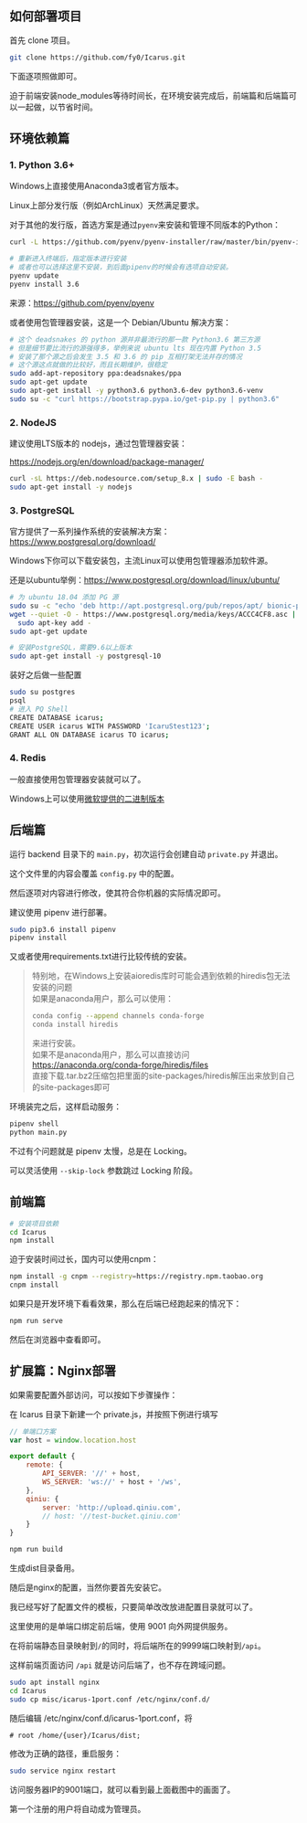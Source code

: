 
## 如何部署项目

首先 clone 项目。

```bash
git clone https://github.com/fy0/Icarus.git
```

下面逐项照做即可。

迫于前端安装node_modules等待时间长，在环境安装完成后，前端篇和后端篇可以一起做，以节省时间。


## 环境依赖篇

### 1. Python 3.6+

Windows上直接使用Anaconda3或者官方版本。

Linux上部分发行版（例如ArchLinux）天然满足要求。

对于其他的发行版，首选方案是通过`pyenv`来安装和管理不同版本的Python：

```bash
curl -L https://github.com/pyenv/pyenv-installer/raw/master/bin/pyenv-installer | bash

# 重新进入终端后，指定版本进行安装
# 或者也可以选择这里不安装，到后面pipenv的时候会有选项自动安装。
pyenv update
pyenv install 3.6
```

来源：https://github.com/pyenv/pyenv

或者使用包管理器安装，这是一个 Debian/Ubuntu 解决方案：

```bash
# 这个 deadsnakes 的 python 源并非最流行的那一款 Python3.6 第三方源
# 但是细节要比流行的源强得多，举例来说 ubuntu lts 现在内置 Python 3.5
# 安装了那个源之后会发生 3.5 和 3.6 的 pip 互相打架无法并存的情况
# 这个源这点就做的比较好，而且长期维护，很稳定
sudo add-apt-repository ppa:deadsnakes/ppa
sudo apt-get update
sudo apt-get install -y python3.6 python3.6-dev python3.6-venv
sudo su -c "curl https://bootstrap.pypa.io/get-pip.py | python3.6"
```


### 2. NodeJS

建议使用LTS版本的 nodejs，通过包管理器安装：

https://nodejs.org/en/download/package-manager/

```bash
curl -sL https://deb.nodesource.com/setup_8.x | sudo -E bash -
sudo apt-get install -y nodejs
```


### 3. PostgreSQL

官方提供了一系列操作系统的安装解决方案：https://www.postgresql.org/download/

Windows下你可以下载安装包，主流Linux可以使用包管理器添加软件源。

还是以ubuntu举例：https://www.postgresql.org/download/linux/ubuntu/

```bash
# 为 ubuntu 18.04 添加 PG 源
sudo su -c "echo 'deb http://apt.postgresql.org/pub/repos/apt/ bionic-pgdg main' > /etc/apt/sources.list.d/pgdg.list"
wget --quiet -O - https://www.postgresql.org/media/keys/ACCC4CF8.asc | \
  sudo apt-key add -
sudo apt-get update

# 安装PostgreSQL，需要9.6以上版本
sudo apt-get install -y postgresql-10
```

装好之后做一些配置
```bash
sudo su postgres
psql
# 进入 PQ Shell
CREATE DATABASE icarus;
CREATE USER icarus WITH PASSWORD 'IcaruStest123';
GRANT ALL ON DATABASE icarus TO icarus;
```

### 4. Redis

一般直接使用包管理器安装就可以了。

Windows上可以使用[微软提供的二进制版本](https://github.com/MicrosoftArchive/redis/releases)


## 后端篇

运行 backend 目录下的 `main.py`，初次运行会创建自动 `private.py` 并退出。

这个文件里的内容会覆盖 `config.py` 中的配置。

然后逐项对内容进行修改，使其符合你机器的实际情况即可。

建议使用 pipenv 进行部署。

```bash
sudo pip3.6 install pipenv
pipenv install
```

又或者使用requirements.txt进行比较传统的安装。

> 特别地，在Windows上安装aioredis库时可能会遇到依赖的hiredis包无法安装的问题  
> 如果是anaconda用户，那么可以使用：  
> ```bash
> conda config --append channels conda-forge  
> conda install hiredis
> ```  
> 来进行安装。  
> 如果不是anaconda用户，那么可以直接访问
> https://anaconda.org/conda-forge/hiredis/files  
> 直接下载.tar.bz2压缩包把里面的site-packages/hiredis解压出来放到自己的site-packages即可


环境装完之后，这样启动服务：
```bash
pipenv shell
python main.py
```

不过有个问题就是 pipenv 太慢，总是在 Locking。

可以灵活使用 `--skip-lock` 参数跳过 Locking 阶段。


## 前端篇

```bash
# 安装项目依赖
cd Icarus
npm install
```

迫于安装时间过长，国内可以使用cnpm：
```bash
npm install -g cnpm --registry=https://registry.npm.taobao.org
cnpm install
```

如果只是开发环境下看看效果，那么在后端已经跑起来的情况下：
```bash
npm run serve
```
然后在浏览器中查看即可。


## 扩展篇：Nginx部署

如果需要配置外部访问，可以按如下步骤操作：

在 Icarus 目录下新建一个 private.js，并按照下例进行填写

```js
// 单端口方案
var host = window.location.host

export default {
    remote: {
        API_SERVER: '//' + host,
        WS_SERVER: 'ws://' + host + '/ws',
    },
    qiniu: {
        server: 'http://upload.qiniu.com',
        // host: '//test-bucket.qiniu.com'
    }
}
```

```bash
npm run build
```
生成dist目录备用。

随后是nginx的配置，当然你要首先安装它。

我已经写好了配置文件的模板，只要简单改改放进配置目录就可以了。

这里使用的是单端口绑定前后端，使用 9001 向外网提供服务。

在将前端静态目录映射到`/`的同时，将后端所在的9999端口映射到`/api`。

这样前端页面访问 `/api` 就是访问后端了，也不存在跨域问题。

```bash
sudo apt install nginx
cd Icarus
sudo cp misc/icarus-1port.conf /etc/nginx/conf.d/
```

随后编辑 /etc/nginx/conf.d/icarus-1port.conf，将
```
# root /home/{user}/Icarus/dist;
```
修改为正确的路径，重启服务：

```bash
sudo service nginx restart
```

访问服务器IP的9001端口，就可以看到最上面截图中的画面了。

第一个注册的用户将自动成为管理员。
